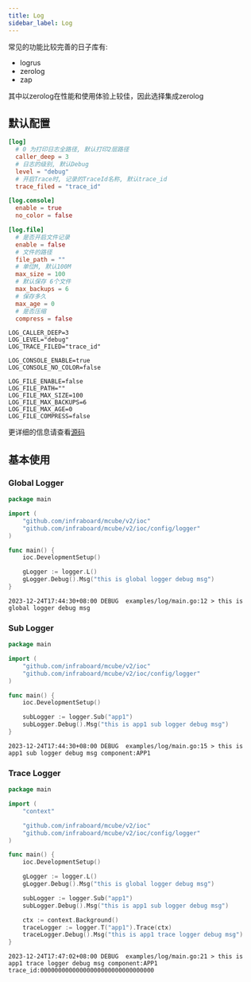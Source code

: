 ```yaml
---
title: Log
sidebar_label: Log
---
```


常见的功能比较完善的日子库有:
+ logrus
+ zerolog
+ zap

其中以zerolog在性能和使用体验上较佳，因此选择集成zerolog

##  默认配置

```toml tab
[log]
  # 0 为打印日志全路径, 默认打印2层路径
  caller_deep = 3
  # 日志的级别, 默认Debug
  level = "debug"
  # 开启Trace时, 记录的TraceId名称, 默认trace_id
  trace_filed = "trace_id"

[log.console]
  enable = true
  no_color = false

[log.file]
  # 是否开启文件记录
  enable = false
  # 文件的路径
  file_path = ""
  # 单位M, 默认100M
  max_size = 100
  # 默认保存 6个文件
  max_backups = 6
  # 保存多久
  max_age = 0
  # 是否压缩
  compress = false
```

```env tab
LOG_CALLER_DEEP=3
LOG_LEVEL="debug"
LOG_TRACE_FILED="trace_id"

LOG_CONSOLE_ENABLE=true
LOG_CONSOLE_NO_COLOR=false

LOG_FILE_ENABLE=false
LOG_FILE_PATH=""
LOG_FILE_MAX_SIZE=100
LOG_FILE_MAX_BACKUPS=6
LOG_FILE_MAX_AGE=0
LOG_FILE_COMPRESS=false
```

更详细的信息请查看[源码](https://github.com/infraboard/mcube/blob/master/ioc/config/logger/logger.go#L89-L99)


## 基本使用


### Global Logger

```go
package main

import (
	"github.com/infraboard/mcube/v2/ioc"
	"github.com/infraboard/mcube/v2/ioc/config/logger"
)

func main() {
	ioc.DevelopmentSetup()

	gLogger := logger.L()
	gLogger.Debug().Msg("this is global logger debug msg")
}
```

```
2023-12-24T17:44:30+08:00 DEBUG  examples/log/main.go:12 > this is global logger debug msg
```

### Sub Logger

```go
package main

import (
	"github.com/infraboard/mcube/v2/ioc"
	"github.com/infraboard/mcube/v2/ioc/config/logger"
)

func main() {
	ioc.DevelopmentSetup()

	subLogger := logger.Sub("app1")
	subLogger.Debug().Msg("this is app1 sub logger debug msg")
}
```

```
2023-12-24T17:44:30+08:00 DEBUG  examples/log/main.go:15 > this is app1 sub logger debug msg component:APP1
```

### Trace Logger

```go
package main

import (
	"context"

	"github.com/infraboard/mcube/v2/ioc"
	"github.com/infraboard/mcube/v2/ioc/config/logger"
)

func main() {
	ioc.DevelopmentSetup()

	gLogger := logger.L()
	gLogger.Debug().Msg("this is global logger debug msg")

	subLogger := logger.Sub("app1")
	subLogger.Debug().Msg("this is app1 sub logger debug msg")

	ctx := context.Background()
	traceLogger := logger.T("app1").Trace(ctx)
	traceLogger.Debug().Msg("this is app1 trace logger debug msg")
}
```

```
2023-12-24T17:47:02+08:00 DEBUG  examples/log/main.go:21 > this is app1 trace logger debug msg component:APP1 trace_id:00000000000000000000000000000000
```